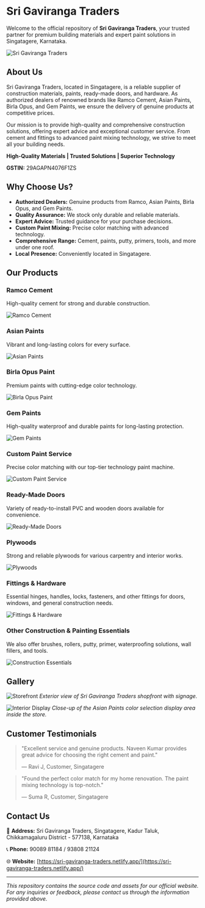 # Sri Gaviranga Traders

Welcome to the official repository of **Sri Gaviranga Traders**, your trusted partner for premium building materials and expert paint solutions in Singatagere, Karnataka.

![Sri Gaviranga Traders](images/sri-gaviranga-traders-banner.jpg)

## About Us

Sri Gaviranga Traders, located in Singatagere, is a reliable supplier of construction materials, paints, ready-made doors, and hardware. As authorized dealers of renowned brands like Ramco Cement, Asian Paints, Birla Opus, and Gem Paints, we ensure the delivery of genuine products at competitive prices.

Our mission is to provide high-quality and comprehensive construction solutions, offering expert advice and exceptional customer service. From cement and fittings to advanced paint mixing technology, we strive to meet all your building needs.

**High-Quality Materials | Trusted Solutions | Superior Technology**

**GSTIN:** 29AGAPN4076F1ZS

## Why Choose Us?

- **Authorized Dealers:** Genuine products from Ramco, Asian Paints, Birla Opus, and Gem Paints.
- **Quality Assurance:** We stock only durable and reliable materials.
- **Expert Advice:** Trusted guidance for your purchase decisions.
- **Custom Paint Mixing:** Precise color matching with advanced technology.
- **Comprehensive Range:** Cement, paints, putty, primers, tools, and more under one roof.
- **Local Presence:** Conveniently located in Singatagere.

## Our Products

### Ramco Cement

High-quality cement for strong and durable construction.

![Ramco Cement](images/ramco-cement.jpg)

### Asian Paints

Vibrant and long-lasting colors for every surface.

![Asian Paints](images/asian-paints.jpg)

### Birla Opus Paint

Premium paints with cutting-edge color technology.

![Birla Opus Paint](images/birla-opus-paint.jpg)

### Gem Paints

High-quality waterproof and durable paints for long-lasting protection.

![Gem Paints](images/gem-paints.jpg)

### Custom Paint Service

Precise color matching with our top-tier technology paint machine.

![Custom Paint Service](images/custom-paint-service.jpg)

### Ready-Made Doors

Variety of ready-to-install PVC and wooden doors available for convenience.

![Ready-Made Doors](images/ready-made-doors.jpg)

### Plywoods

Strong and reliable plywoods for various carpentry and interior works.

![Plywoods](images/plywoods.jpg)

### Fittings & Hardware

Essential hinges, handles, locks, fasteners, and other fittings for doors, windows, and general construction needs.

![Fittings & Hardware](images/fittings-hardware.jpg)

### Other Construction & Painting Essentials

We also offer brushes, rollers, putty, primer, waterproofing solutions, wall fillers, and tools.

![Construction Essentials](images/construction-essentials.jpg)

## Gallery

![Storefront](images/storefront.jpg)
*Exterior view of Sri Gaviranga Traders shopfront with signage.*

![Interior Display](images/interior-display.jpg)
*Close-up of the Asian Paints color selection display area inside the store.*

## Customer Testimonials

> "Excellent service and genuine products. Naveen Kumar provides great advice for choosing the right cement and paint."
> 
> — Ravi J, Customer, Singatagere

> "Found the perfect color match for my home renovation. The paint mixing technology is top-notch."
> 
> — Suma R, Customer, Singatagere

## Contact Us

📍 **Address:**
Sri Gaviranga Traders,
Singatagere, Kadur Taluk,
Chikkamagaluru District - 577138, Karnataka

📞 **Phone:**
90089 81184 / 93808 21124

🌐 **Website:**
[https://sri-gaviranga-traders.netlify.app/](https://sri-gaviranga-traders.netlify.app/)

---

*This repository contains the source code and assets for our official website. For any inquiries or feedback, please contact us through the information provided above.*
